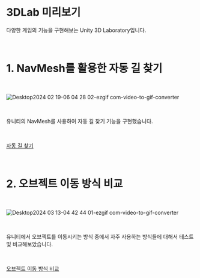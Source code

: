 # 3DLab 미리보기
다양한 게임의 기능을 구현해보는 Unity 3D Laboratory입니다.

<br/>

# 1. NavMesh를 활용한 자동 길 찾기

<br/>

![Desktop2024 02 19-06 04 28 02-ezgif com-video-to-gif-converter](https://github.com/user-attachments/assets/748ec8fa-57f5-4713-93ad-5b26e64b8d26)

<br/>

유니티의 NavMesh를 사용하여 자동 길 찾기 기능을 구현했습니다.

<br/>

[자동 길 찾기](https://hushed-crocodile-66e.notion.site/bfafa0095c6d48f3bf222c83de73971f?pvs=4)

<br/>

# 2. 오브젝트 이동 방식 비교

<br/>

![Desktop2024 03 13-04 42 44 01-ezgif com-video-to-gif-converter](https://github.com/user-attachments/assets/22071561-1620-4525-9c3d-1647ef0e325c)

<br/>

유니티에서 오브젝트를 이동시키는 방식 중에서 자주 사용하는 방식들에 대해서 테스트 및 비교해보았습니다.

<br/>

[오브젝트 이동 방식 비교](https://hushed-crocodile-66e.notion.site/e2e6f595bede4379851fd205fe9cbb65?pvs=4)

<br/>
